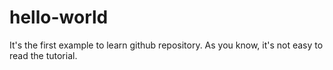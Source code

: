 # hello-world
It's the first example to learn github repository.
As you know, it's not easy to read the tutorial.
